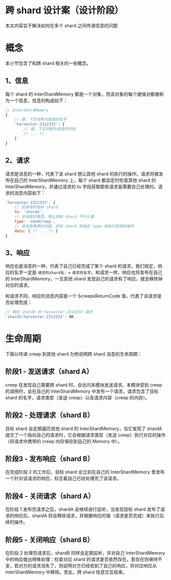 # 跨 shard 设计案（设计阶段）

本文内容旨于解决如何在多个 shard 之间传递信息的问题

# 概念

本小节包含了和跨 shard 相关的一些概念。

## 1、信息

每个 shard 的 InterShardMemory 都是一个对象，而该对象的每个键值对都被称为一个信息，信息的构成如下：


```js
// InterShardMemory
{
    // 键，下文将称为信息的名字
    'harvester-2312333': {
        // 值，下文将称为信息的内容
        /* ... */
    }
}
```

## 2、请求

请求是消息的一种，代表了该 shard 想让其他 shard 的执行的操作。请求将被发布在自己的 InterShardMemory 上，每个 shard 都会定时检查其他 shard 的 InterShardMemory，并通过请求的 to 字段获取那些请求是需要自己处理的。请求的消息内容如下：

```js
'harvester-2312333': {
    // 该消息的目标 shard
    to: 'shard2',
    // 该消息的类型，想让目标 shard 干什么事
    type: 'sendCreep',
    // 该消息携带的内容，目标 shard 将结合 type 来执行具体的操作
    data: { /* ... */ }
}
```

## 3、响应

响应也是消息的一种，代表了自己已经完成了某个 shard 的请求。我们规定，响应的名字一定是 `请求的shard名:` + `请求的名字`。和请求一样，响应也将发布在自己的 InterShardMemory，一旦其他 shard 发现自己的请求有了响应，就会移除掉对应的请求。

和请求不同，响应的消息内容是一个 ScreepsReturnCode 值，代表了该请求是否处理完成：

```js
// 响应 shard3 的 harvester-2312333 请求
'shard3:harvester-2312333': OK
```

# 生命周期

下面以传递 creep 到其他 shard 为例说明跨 shard 消息的生命周期：

## 阶段1 - 发送请求（shard A）

creep 在发现自己需要跨 shard 时，会访问本模块发送请求。本模块受到 creep 的调用时，会在自己的 InterShardMemory 中发布一个请求，请求包含了目标 shard 的名字，请求类型（发送 creep）以及请求内容（creep 的内存）。

## 阶段2 - 处理请求（shard B）

目标 shard 会定期遍历其他 shard 的 InterShardMemory，当它发现了 shardA 提交了一个指向自己的请求时，它会根据请求类型（发送 creep）执行对应的操作（将请求中携带的 creep 内存保存到自己的 Memory 中）。

## 阶段3 - 发布响应（shard B）

在完成阶段 2 的工作后，目标 shard 会立刻在自己的 InterShardMemory 里发布一个针对该请求的响应，标志着自己已经处理完了该请求。

## 阶段4 - 关闭请求（shard A）

在阶段 1 发布完请求之后，shardA 会继续进行监听，当发现目标 shard 发布了请求的响应后，shardA 将会移除请求，并根据响应的值（请求是否完成）来执行后续的操作。

## 阶段5 - 关闭响应（shard B）

在阶段 2 处理完请求后，shardB 同样会定期监听，并对自己 InterShardMemory 中的响应做出特殊处理：检查对应 shard 的请求是否依然存在。若存在则保持不变，若对方的请求消失了，则说明对方已经收到了自己的响应，将对应响应从 InterShardMemory 中移除。至此，跨 shard 信息交互结束。